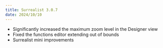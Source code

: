 ```yaml
---
title: Surrealist 3.0.7
date: 2024/10/10
---
```


- Significantly increased the maximum zoom level in the Designer view
- Fixed the functions editor extending out of bounds
- Surrealist mini improvements